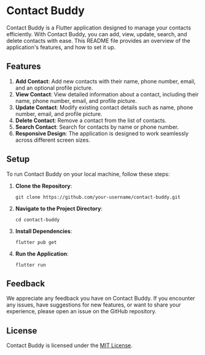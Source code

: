 # Contact Buddy

Contact Buddy is a Flutter application designed to manage your contacts efficiently. With Contact Buddy, you can add, view, update, search, and delete contacts with ease. This README file provides an overview of the application's features, and how to set it up.

## Features

1. **Add Contact**: Add new contacts with their name, phone number, email, and an optional profile picture.
2. **View Contact**: View detailed information about a contact, including their name, phone number, email, and profile picture.
3. **Update Contact**: Modify existing contact details such as name, phone number, email, and profile picture.
4. **Delete Contact**: Remove a contact from the list of contacts.
5. **Search Contact**: Search for contacts by name or phone number.
6. **Responsive Design**: The application is designed to work seamlessly across different screen sizes.

## Setup

To run Contact Buddy on your local machine, follow these steps:

1. **Clone the Repository**: 
   ```
   git clone https://github.com/your-username/contact-buddy.git
   ```

2. **Navigate to the Project Directory**:
   ```
   cd contact-buddy
   ```

3. **Install Dependencies**:
   ```
   flutter pub get
   ```

4. **Run the Application**:
   ```
   flutter run
   ```


## Feedback

We appreciate any feedback you have on Contact Buddy. If you encounter any issues, have suggestions for new features, or want to share your experience, please open an issue on the GitHub repository.

## License

Contact Buddy is licensed under the [MIT License](LICENSE).
